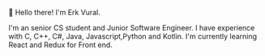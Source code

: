 🥳 Hello there! I'm Erk Vural.

I'm an senior CS student and Junior Software Engineer.
I have experience with C, C++, C#, Java, Javascript,Python and Kotlin.
I'm currently learning React and Redux for Front end. 
